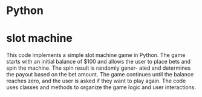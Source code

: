 # Python
# slot machine
This code implements a simple slot machine game in Python. The game starts with an initial balance
of $100 and allows the user to place bets and spin the machine. The spin result is randomly gener-
ated and determines the payout based on the bet amount. The game continues until the balance
reaches zero, and the user is asked if they want to play again. The code uses classes and methods to
organize the game logic and user interactions.
